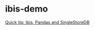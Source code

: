 # ibis-demo

[Quick tip: Ibis, Pandas and SingleStoreDB](https://medium.com/@VeryFatBoy/quick-tip-ibis-pandas-and-singlestoredb-a22a3bffac9d)
